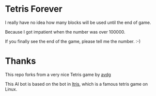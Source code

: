 
Tetris Forever
============

I really have no idea how many blocks will be used until the end of game.

Because I got impatient when the number was over 100000.

If you finally see the end of the game, please tell me the number. :-)


Thanks
======
This repo forks from a very nice Tetris game by [avdg](https://github.com/avdg)

This AI bot is based on the bot in [ltris](http://lgames.sourceforge.net/index.php?project=LTris), which is a famous tetris game on Linux.  

